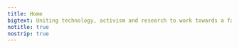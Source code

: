 ```yaml
---
title: Home
bigtext: Uniting technology, activism and research to work towards a fairer society.
notitle: true
nostrip: true
---
```

